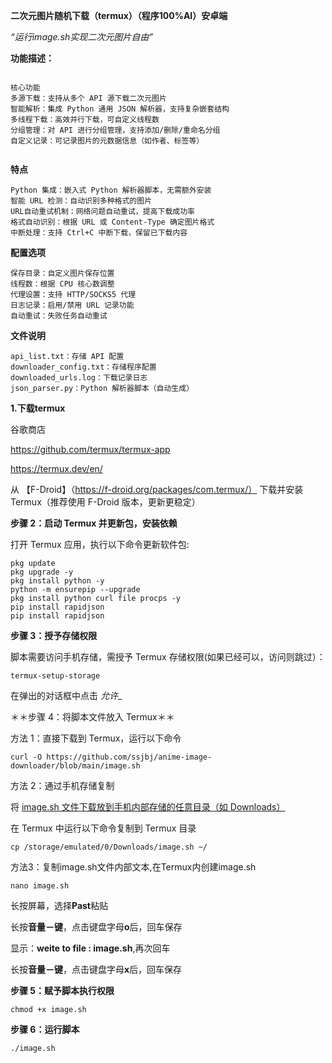 **二次元图片随机下载（termux）（程序100%AI）安卓端**

_“运行image.sh实现二次元图片自由”_

**功能描述：**
	<ins>
```

核心功能
多源下载：支持从多个 API 源下载二次元图片
智能解析：集成 Python 通用 JSON 解析器，支持复杂嵌套结构
多线程下载：高效并行下载，可自定义线程数
分组管理：对 API 进行分组管理，支持添加/删除/重命名分组
自定义记录：可记录图片的元数据信息（如作者、标签等）


```
</ins>

**特点**
```
Python 集成：嵌入式 Python 解析器脚本，无需额外安装
智能 URL 检测：自动识别多种格式的图片
URL自动重试机制：网络问题自动重试，提高下载成功率
格式自动识别：根据 URL 或 Content-Type 确定图片格式
中断处理：支持 Ctrl+C 中断下载，保留已下载内容
```
**配置选项**
```
保存目录：自定义图片保存位置
线程数：根据 CPU 核心数调整
代理设置：支持 HTTP/SOCKS5 代理
日志记录：启用/禁用 URL 记录功能
自动重试：失败任务自动重试
```
**文件说明**
```
api_list.txt：存储 API 配置
downloader_config.txt：存储程序配置
downloaded_urls.log：下载记录日志
json_parser.py：Python 解析器脚本（自动生成）
```

**1.下载termux**

谷歌商店

https://github.com/termux/termux-app

https://termux.dev/en/

从 【F-Droid】（https://f-droid.org/packages/com.termux/） 下载并安装 Termux（推荐使用 F-Droid 版本，更新更稳定）

**步骤 2：启动 Termux 并更新包，安装依赖**

打开 Termux 应用，执行以下命令更新软件包:
```
pkg update
pkg upgrade -y
pkg install python -y
python -m ensurepip --upgrade
pkg install python curl file procps -y
pip install rapidjson 
pip install rapidjson
```
**步骤 3：授予存储权限**

脚本需要访问手机存储，需授予 Termux 存储权限(如果已经可以，访问则跳过）：
```
termux-setup-storage
```

在弹出的对话框中点击 _允许__

＊＊步骤 4：将脚本文件放入 Termux＊＊

方法 1：直接下载到 Termux，运行以下命令
```
curl -O https://github.com/ssjbj/anime-image-downloader/blob/main/image.sh
```
方法 2：通过手机存储复制

将 <ins>image.sh</sup> 文件下载放到手机内部存储的任意目录（如 Downloads）

在 Termux 中运行以下命令复制到 Termux 目录
```
cp /storage/emulated/0/Downloads/image.sh ~/
```
方法3：复制image.sh文件内部文本,在Termux内创建image.sh
```
nano image.sh
```
长按屏幕，选择**Past**粘贴

长按**音量－键**，点击键盘字母**o**后，回车保存

显示：**weite to file : image.sh**,再次回车

长按**音量－键**，点击键盘字母**x**后，回车保存


**步骤 5：赋予脚本执行权限**
```
chmod +x image.sh
```

**步骤 6：运行脚本**
```
./image.sh
```







